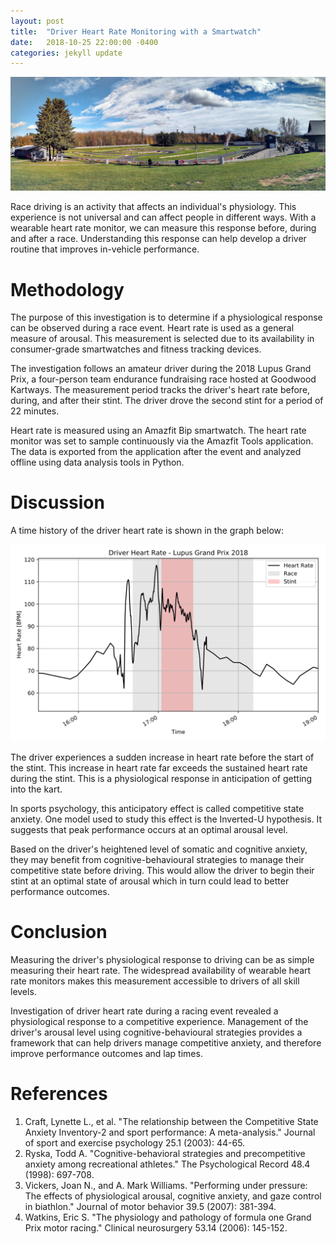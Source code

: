 ```yaml
---
layout: post
title:  "Driver Heart Rate Monitoring with a Smartwatch"
date:   2018-10-25 22:00:00 -0400
categories: jekyll update
---
```


![Goodwood](/assets/images/2018-10-25/goodwoodlupusgp18.jpg)

Race driving is an activity that affects an individual's physiology. This
experience is not universal and can affect people in different ways. With a
wearable heart rate monitor, we can measure this response before, during and
after a race. Understanding this response can help develop a driver routine
that improves in-vehicle performance.

Methodology
===========
The purpose of this investigation is to determine if a physiological response
can be observed during a race event. Heart rate is used as a general measure of
arousal. This measurement is selected due to its availability in consumer-grade
smartwatches and fitness tracking devices.

The investigation follows an amateur driver during the 2018 Lupus Grand Prix, a
four-person team endurance fundraising race hosted at Goodwood Kartways.  The
measurement period tracks the driver's heart rate before, during, and after
their stint. The driver drove the second stint for a period of 22 minutes.

Heart rate is measured using an Amazfit Bip smartwatch. The heart rate monitor
was set to sample continuously via the Amazfit Tools application. The data is
exported from the application after the event and analyzed offline using data
analysis tools in Python.

Discussion
==========
A time history of the driver heart rate is shown in the graph below:

![Heart Rate](/assets/images/2018-10-25/heartrate.svg)

The driver experiences a sudden increase in heart rate before the start of the
stint. This increase in heart rate far exceeds the sustained heart rate during
the stint. This is a physiological response in anticipation of getting into the
kart.

In sports psychology, this anticipatory effect is called competitive state
anxiety. One model used to study this effect is the Inverted-U hypothesis. It
suggests that peak performance occurs at an optimal arousal level.

Based on the driver's heightened level of somatic and cognitive anxiety, they
may benefit from cognitive-behavioural strategies to manage their competitive
state before driving. This would allow the driver to begin their stint at an
optimal state of arousal which in turn could lead to better performance
outcomes.

Conclusion
==========
Measuring the driver's physiological response to driving can be as simple
measuring their heart rate. The widespread availability of wearable heart rate
monitors makes this measurement accessible to drivers of all skill levels.

Investigation of driver heart rate during a racing event revealed a
physiological response to a competitive experience. Management of the driver's
arousal level using cognitive-behavioural strategies provides a framework that
can help drivers manage competitive anxiety, and therefore improve performance
outcomes and lap times.

References
==========
1. Craft, Lynette L., et al. "The relationship between the Competitive State Anxiety Inventory-2 and sport performance: A meta-analysis." Journal of sport and exercise psychology 25.1 (2003): 44-65.
2. Ryska, Todd A. "Cognitive-behavioral strategies and precompetitive anxiety among recreational athletes." The Psychological Record 48.4 (1998): 697-708.
3. Vickers, Joan N., and A. Mark Williams. "Performing under pressure: The effects of physiological arousal, cognitive anxiety, and gaze control in biathlon." Journal of motor behavior 39.5 (2007): 381-394.
4. Watkins, Eric S. "The physiology and pathology of formula one Grand Prix motor racing." Clinical neurosurgery 53.14 (2006): 145-152.

